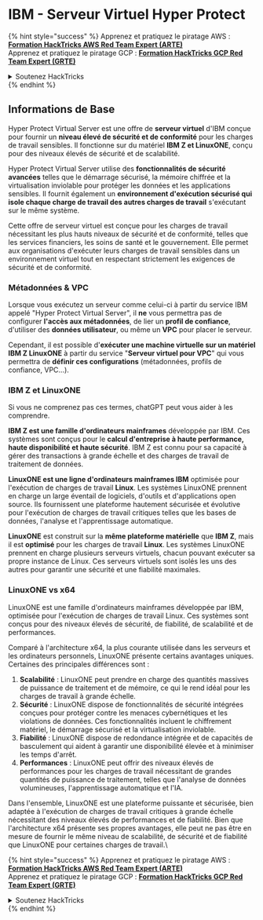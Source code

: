 # IBM - Serveur Virtuel Hyper Protect

{% hint style="success" %}
Apprenez et pratiquez le piratage AWS :<img src="/.gitbook/assets/image.png" alt="" data-size="line">[**Formation HackTricks AWS Red Team Expert (ARTE)**](https://training.hacktricks.xyz/courses/arte)<img src="/.gitbook/assets/image.png" alt="" data-size="line">\
Apprenez et pratiquez le piratage GCP : <img src="/.gitbook/assets/image (2).png" alt="" data-size="line">[**Formation HackTricks GCP Red Team Expert (GRTE)**<img src="/.gitbook/assets/image (2).png" alt="" data-size="line">](https://training.hacktricks.xyz/courses/grte)

<details>

<summary>Soutenez HackTricks</summary>

* Consultez les [**plans d'abonnement**](https://github.com/sponsors/carlospolop) !
* **Rejoignez le** 💬 [**groupe Discord**](https://discord.gg/hRep4RUj7f) ou le [**groupe Telegram**](https://t.me/peass) ou **suivez-nous** sur **Twitter** 🐦 [**@hacktricks\_live**](https://twitter.com/hacktricks\_live)**.**
* **Partagez des astuces de piratage en soumettant des PR aux** [**HackTricks**](https://github.com/carlospolop/hacktricks) et [**HackTricks Cloud**](https://github.com/carlospolop/hacktricks-cloud) dépôts GitHub.

</details>
{% endhint %}

## Informations de Base

Hyper Protect Virtual Server est une offre de **serveur virtuel** d'IBM conçue pour fournir un **niveau élevé de sécurité et de conformité** pour les charges de travail sensibles. Il fonctionne sur du matériel **IBM Z et LinuxONE**, conçu pour des niveaux élevés de sécurité et de scalabilité.

Hyper Protect Virtual Server utilise des **fonctionnalités de sécurité avancées** telles que le démarrage sécurisé, la mémoire chiffrée et la virtualisation inviolable pour protéger les données et les applications sensibles. Il fournit également un **environnement d'exécution sécurisé qui isole chaque charge de travail des autres charges de travail** s'exécutant sur le même système.

Cette offre de serveur virtuel est conçue pour les charges de travail nécessitant les plus hauts niveaux de sécurité et de conformité, telles que les services financiers, les soins de santé et le gouvernement. Elle permet aux organisations d'exécuter leurs charges de travail sensibles dans un environnement virtuel tout en respectant strictement les exigences de sécurité et de conformité.

### Métadonnées & VPC

Lorsque vous exécutez un serveur comme celui-ci à partir du service IBM appelé "Hyper Protect Virtual Server", il **ne** vous permettra pas de configurer **l'accès aux métadonnées**, de lier un **profil de confiance**, d'utiliser des **données utilisateur**, ou même un **VPC** pour placer le serveur.

Cependant, il est possible d'**exécuter une machine virtuelle sur un matériel IBM Z LinuxONE** à partir du service "**Serveur virtuel pour VPC**" qui vous permettra de **définir ces configurations** (métadonnées, profils de confiance, VPC...).

### IBM Z et LinuxONE

Si vous ne comprenez pas ces termes, chatGPT peut vous aider à les comprendre.

**IBM Z est une famille d'ordinateurs mainframes** développée par IBM. Ces systèmes sont conçus pour le **calcul d'entreprise à haute performance, haute disponibilité et haute sécurité**. IBM Z est connu pour sa capacité à gérer des transactions à grande échelle et des charges de travail de traitement de données.

**LinuxONE est une ligne d'ordinateurs mainframes IBM** optimisée pour l'exécution de charges de travail **Linux**. Les systèmes LinuxONE prennent en charge un large éventail de logiciels, d'outils et d'applications open source. Ils fournissent une plateforme hautement sécurisée et évolutive pour l'exécution de charges de travail critiques telles que les bases de données, l'analyse et l'apprentissage automatique.

**LinuxONE** est construit sur la **même plateforme matérielle** que **IBM Z**, mais il est **optimisé** pour les charges de travail **Linux**. Les systèmes LinuxONE prennent en charge plusieurs serveurs virtuels, chacun pouvant exécuter sa propre instance de Linux. Ces serveurs virtuels sont isolés les uns des autres pour garantir une sécurité et une fiabilité maximales.

### LinuxONE vs x64

LinuxONE est une famille d'ordinateurs mainframes développée par IBM, optimisée pour l'exécution de charges de travail Linux. Ces systèmes sont conçus pour des niveaux élevés de sécurité, de fiabilité, de scalabilité et de performances.

Comparé à l'architecture x64, la plus courante utilisée dans les serveurs et les ordinateurs personnels, LinuxONE présente certains avantages uniques. Certaines des principales différences sont :

1. **Scalabilité** : LinuxONE peut prendre en charge des quantités massives de puissance de traitement et de mémoire, ce qui le rend idéal pour les charges de travail à grande échelle.
2. **Sécurité** : LinuxONE dispose de fonctionnalités de sécurité intégrées conçues pour protéger contre les menaces cybernétiques et les violations de données. Ces fonctionnalités incluent le chiffrement matériel, le démarrage sécurisé et la virtualisation inviolable.
3. **Fiabilité** : LinuxONE dispose de redondance intégrée et de capacités de basculement qui aident à garantir une disponibilité élevée et à minimiser les temps d'arrêt.
4. **Performances** : LinuxONE peut offrir des niveaux élevés de performances pour les charges de travail nécessitant de grandes quantités de puissance de traitement, telles que l'analyse de données volumineuses, l'apprentissage automatique et l'IA.

Dans l'ensemble, LinuxONE est une plateforme puissante et sécurisée, bien adaptée à l'exécution de charges de travail critiques à grande échelle nécessitant des niveaux élevés de performances et de fiabilité. Bien que l'architecture x64 présente ses propres avantages, elle peut ne pas être en mesure de fournir le même niveau de scalabilité, de sécurité et de fiabilité que LinuxONE pour certaines charges de travail.\

{% hint style="success" %}
Apprenez et pratiquez le piratage AWS :<img src="/.gitbook/assets/image.png" alt="" data-size="line">[**Formation HackTricks AWS Red Team Expert (ARTE)**](https://training.hacktricks.xyz/courses/arte)<img src="/.gitbook/assets/image.png" alt="" data-size="line">\
Apprenez et pratiquez le piratage GCP : <img src="/.gitbook/assets/image (2).png" alt="" data-size="line">[**Formation HackTricks GCP Red Team Expert (GRTE)**<img src="/.gitbook/assets/image (2).png" alt="" data-size="line">](https://training.hacktricks.xyz/courses/grte)

<details>

<summary>Soutenez HackTricks</summary>

* Consultez les [**plans d'abonnement**](https://github.com/sponsors/carlospolop) !
* **Rejoignez le** 💬 [**groupe Discord**](https://discord.gg/hRep4RUj7f) ou le [**groupe Telegram**](https://t.me/peass) ou **suivez-nous** sur **Twitter** 🐦 [**@hacktricks\_live**](https://twitter.com/hacktricks\_live)**.**
* **Partagez des astuces de piratage en soumettant des PR aux** [**HackTricks**](https://github.com/carlospolop/hacktricks) et [**HackTricks Cloud**](https://github.com/carlospolop/hacktricks-cloud) dépôts GitHub.

</details>
{% endhint %}

